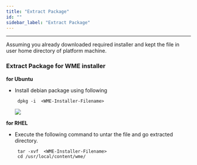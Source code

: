 ```yaml
---
title: "Extract Package"
id: ""
sidebar_label: "Extract Package"
---
```

---
 Assuming you already downloaded required installer and kept the file in user home directory of platform machine.

### Extract Package for WME installer

**for Ubuntu** 
- Install debian package using following
  ```
   dpkg -i  <WME-Installer-Filename>
   ```
  [![](/learn/assets/wme-setup/download-and-extract-package.jpg)](/learn/assets/wme-setup/download-and-extract-package.jpg)


**for RHEL**
- Execute the following command to untar the file and go extracted directory.
  ```
   tar -xvf  <WME-Installer-Filename>
   cd /usr/local/content/wme/
   ```
